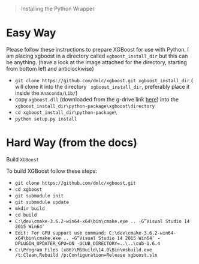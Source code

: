 >Installing the Python Wrapper

# Easy Way
Please follow these instructions to prepare XGBoost for use with Python. I am placing xgboost in a directory called `xgboost_install_dir` but this can be anything. (have a look at the image attached for the directory, starting from bottom left and anticlockwise)

- `git clone https://github.com/dmlc/xgboost.git xgboost_install_dir` ( will clone it into the directory ` xgboost_install_dir`, preferably place it inside the `Anaconda/Lib/`)
- copy `xgboost.dll` (downloaded from the g-drive link [here](https://drive.google.com/file/d/1LSD6Ueq5VFgOMq_4Lm96SKsMG8DBB9KP/view?usp=sharing)) into the `xgboost_install_dir\python-package\xgboost\directory`
- `cd xgboost_install_dir\python-package\`
- `python setup.py install`

# Hard Way (from the docs)

Build `XGBoost`

To build XGBoost follow these steps:

- `git clone https://github.com/dmlc/xgboost.git`
- `cd xgboost`
- `git submodule init`
- `git submodule update`
- `mkdir build`
- `cd build`
- `C:\dev\cmake-3.6.2-win64-x64\bin\cmake.exe .. -G”Visual Studio 14 2015 Win64″`
- `Edit: For GPU support use command: C:\dev\cmake-3.6.2-win64-x64\bin\cmake.exe .. -G”Visual Studio 14 2015 Win64″ -DPLUGIN_UPDATER_GPU=ON -DCUB_DIRECTORY=..\..\cub-1.6.4`
- `C:\Program Files (x86)\MSBuild\14.0\Bin\msbuild.exe /t:Clean,Rebuild /p:Configuration=Release xgboost.sln`
